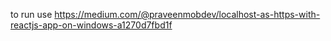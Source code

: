 to run use https://medium.com/@praveenmobdev/localhost-as-https-with-reactjs-app-on-windows-a1270d7fbd1f
